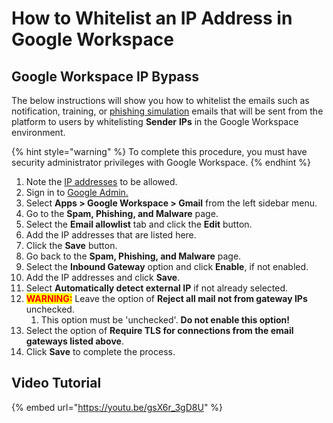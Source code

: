 # How to Whitelist an IP Address in Google Workspace

## Google Workspace IP Bypass

The below instructions will show you how to whitelist the emails such as notification, training, or [phishing simulation](https://keepnetlabs.com/products/phishing-simulator) emails that will be sent from the platform to users by whitelisting **Sender** **IPs** in the Google Workspace environment.

{% hint style="warning" %}
To complete this procedure, you must have security administrator privileges with Google Workspace.
{% endhint %}

1. Note the [IP addresses](./#ip-addresses-and-domains-to-allow) to be allowed.
2. Sign in to [Google Admin.](https://admin.google.com/)&#x20;
3. Select **Apps > Google Workspace > Gmail** from the left sidebar menu.
4. Go to the **Spam, Phishing, and Malware** page.
5. Select the **Email allowlist** tab and click the **Edit** button.
6. Add the IP addresses that are listed here.
7. Click the **Save** button.
8. Go back to the **Spam, Phishing, and Malware** page.
9. Select the **Inbound Gateway** option and click **Enable**, if not enabled.
10. Add the IP addresses and click **Save**.
11. Select **Automatically detect external IP** if not already selected.
12. <mark style="color:red;">**WARNING:**</mark> Leave the option of **Reject all mail not from gateway IPs** unchecked.
    1. This option must be 'unchecked'. **Do not enable this option!**
13. Select the option of **Require TLS for connections from the email gateways listed above**.
14. Click **Save** to complete the process.

## Video Tutorial

{% embed url="https://youtu.be/gsX6r_3gD8U" %}
